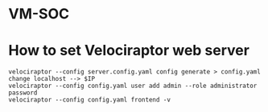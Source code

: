 # VM-SOC


# How to set Velociraptor web server

```
velociraptor --config server.config.yaml config generate > config.yaml
change localhost --> $IP
velociraptor --config config.yaml user add admin --role administrator
password
velociraptor --config config.yaml frontend -v


```
